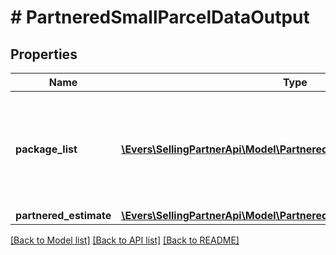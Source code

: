 # # PartneredSmallParcelDataOutput

## Properties

Name | Type | Description | Notes
------------ | ------------- | ------------- | -------------
**package_list** | [**\Evers\SellingPartnerApi\Model\PartneredSmallParcelPackageOutput[]**](PartneredSmallParcelPackageOutput.md) | A list of packages, including shipping information from the Amazon-partnered carrier. |
**partnered_estimate** | [**\Evers\SellingPartnerApi\Model\PartneredEstimate**](PartneredEstimate.md) |  | [optional]

[[Back to Model list]](../../README.md#models) [[Back to API list]](../../README.md#endpoints) [[Back to README]](../../README.md)
